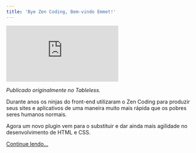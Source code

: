 ```yaml
---
title: 'Bye Zen Coding, Bem-vindo Emmet!'
---
```


<div class="iframe-wrap">
  <iframe src="http://www.youtube.com/embed/_ljpbbqYyWo" frameborder="0" allowfullscreen="true">
  </iframe>
</div>

*Publicado originalmente no Tableless.*

Durante anos os ninjas do front-end utilizaram o Zen Coding para produzir seus sites e aplicativos de uma maneira muito mais rápida que os pobres seres humanos normais.

Agora um novo plugin vem para o substituir e dar ainda mais agilidade no desenvolvimento de HTML e CSS.

[Continue lendo…](http://tableless.com.br/bye-zen-coding-bem-vindo-emmet/)